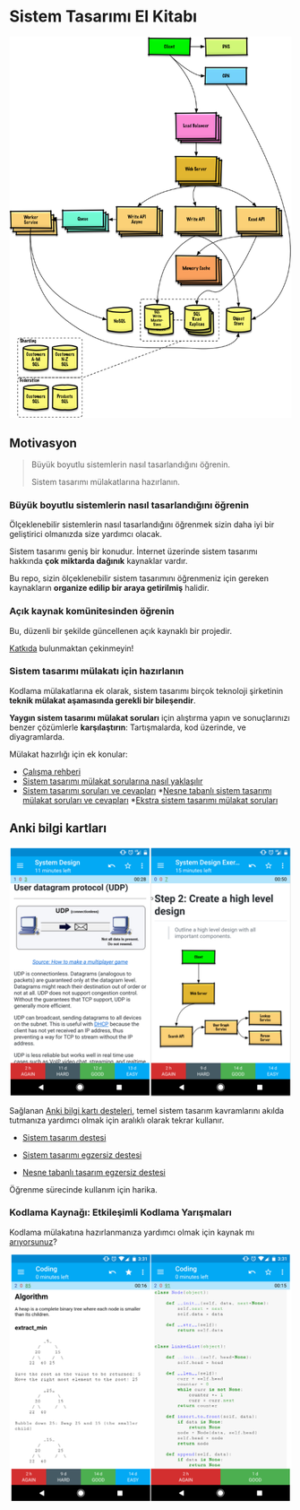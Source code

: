 # Sistem Tasarımı El Kitabı

<p align="center">
  <img src="images/jj3A5N8.png">
  <br/>
</p>

## Motivasyon

> Büyük boyutlu sistemlerin nasıl tasarlandığını öğrenin.
>
> Sistem tasarımı mülakatlarına hazırlanın.

### Büyük boyutlu sistemlerin nasıl tasarlandığını öğrenin

Ölçeklenebilir sistemlerin nasıl tasarlandığını öğrenmek sizin daha iyi bir geliştirici olmanızda size yardımcı olacak.

Sistem tasarımı geniş bir konudur. İnternet üzerinde sistem tasarımı hakkında **çok miktarda dağınık** kaynaklar vardır.

Bu repo, sizin ölçeklenebilir sistem tasarımını öğrenmeniz için gereken kaynakların **organize edilip bir araya getirilmiş** halidir.

### Açık kaynak komünitesinden öğrenin

Bu, düzenli bir şekilde güncellenen açık kaynaklı bir projedir.

[Katkıda](#contributing) bulunmaktan çekinmeyin!

### Sistem tasarımı mülakatı için hazırlanın

Kodlama mülakatlarına ek olarak, sistem tasarımı birçok teknoloji şirketinin **teknik mülakat aşamasında gerekli bir bileşendir**.

**Yaygın sistem tasarımı mülakat soruları** için alıştırma yapın ve sonuçlarınızı benzer çözümlerle **karşılaştırın**: Tartışmalarda, kod üzerinde, ve diyagramlarda.

Mülakat hazırlığı için ek konular:

* [Çalışma rehberi](#study-guide)
* [Sistem tasarımı mülakat sorularına nasıl yaklaşılır](#how-to-approach-a-system-design-interview-question)
* [Sistem tasarımı soruları ve cevapları](#system-design-interview-questions-with-solutions)
*[Nesne tabanlı sistem tasarımı mülakat soruları ve cevapları](#object-oriented-design-interview-questions-with-solutions)
*[Ekstra sistem tasarımı mülakat soruları](#additional-system-design-interview-questions)

## Anki bilgi kartları

<p align="center">
  <img src="images/zdCAkB3.png">
  <br/>
</p>

Sağlanan [Anki bilgi kartı desteleri](https://apps.ankiweb.net/), temel sistem tasarım kavramlarını akılda tutmanıza yardımcı olmak için aralıklı olarak tekrar kullanır.

* [Sistem tasarım destesi](https://github.com/donnemartin/system-design-primer/tree/master/resources/flash_cards/System%20Design.apkg)

* [Sistem tasarımı egzersiz destesi](https://github.com/donnemartin/system-design-primer/tree/master/resources/flash_cards/System%20Design%20Exercises.apkg)

* [Nesne tabanlı tasarım egzersiz destesi](https://github.com/donnemartin/system-design-primer/tree/master/resources/flash_cards/OO%20Design.apkg)

Öğrenme sürecinde kullanım için harika.

### Kodlama Kaynağı: Etkileşimli Kodlama Yarışmaları

Kodlama mülakatına hazırlanmanıza yardımcı olmak için kaynak mı [arıyorsunuz](https://github.com/donnemartin/interactive-coding-challenges)?

<p align="center">
  <img src="images/b4YtAEN.png">
  <br/>
</p>

